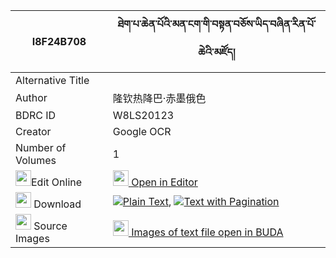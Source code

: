 |I8F24B708|ཐེག་པ་ཆེན་པོའི་མན་ངག་གི་བསྟན་བཅོས་ཡིད་བཞིན་རིན་པོ་ཆེའི་མཛོད། 
| --- | --- 
|Alternative Title |
|Author| 隆钦热降巴·赤墨俄色
|BDRC ID | W8LS20123
|Creator | Google OCR
|Number of Volumes| 1
|<img width="25" src="https://img.icons8.com/color/25/000000/edit-property.png">Edit Online| [<img width="25" src="https://avatars.githubusercontent.com/u/45091458?s=200&v=4"> Open in Editor](http://editor.openpecha.org/I8F24B708)
|<img width="25" src="https://img.icons8.com/fluent/48/000000/download-2.png"/>  Download | [![](https://img.icons8.com/color/20/000000/txt.png)Plain Text](https://github.com/Openpecha/I8F24B708/releases/download/v1/tekpa_chenpo_i_mengak_gi_tench_plain_I8F24B708.zip), [![](https://img.icons8.com/color/20/000000/txt.png)Text with Pagination](https://github.com/Openpecha/I8F24B708/releases/download/v1/tekpa_chenpo_i_mengak_gi_tench_pages_I8F24B708.zip)
|<img width="25" src="https://img.icons8.com/plasticine/100/000000/pictures-folder.png"/>  Source Images | [<img width="25" src="https://library.bdrc.io/icons/BUDA-small.svg"> Images of text file open in BUDA](https://library.bdrc.io/show/bdr:W8LS20123)